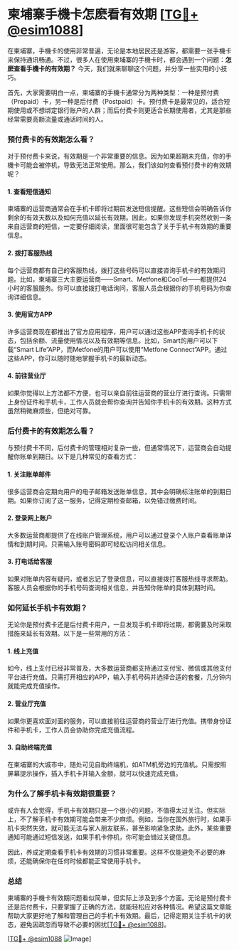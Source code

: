 # 柬埔寨手機卡怎麽看有效期 [[TG💪+ @esim1088](https://t.me/s/esim1088)]

在柬埔寨，手機卡的使用非常普遍，无论是本地居民还是游客，都需要一张手機卡来保持通讯畅通。不过，很多人在使用柬埔寨的手機卡时，都会遇到一个问题：**怎麽查看手機卡的有效期？** 今天，我们就来聊聊这个问题，并分享一些实用的小技巧。

首先，大家需要明白一点，柬埔寨的手機卡通常分为两种类型：一种是预付费（Prepaid）卡，另一种是后付费（Postpaid）卡。预付费卡是最常见的，适合短期使用或不想绑定银行账户的人群；而后付费卡则更适合长期使用者，尤其是那些经常需要高额流量或通话时间的人。

### **预付费卡的有效期怎么看？**

对于预付费卡来说，有效期是一个非常重要的信息。因为如果超期未充值，你的手機卡可能会被停机，导致无法正常使用。那么，我们该如何查看预付费卡的有效期呢？

#### **1. 查看短信通知**
柬埔寨的运营商通常会在手机卡即将过期前发送短信提醒。这些短信会明确告诉你剩余的有效天数以及如何充值以延长有效期。因此，如果你发现手机突然收到一条来自运营商的短信，一定要仔细阅读，里面很可能包含了关于手机卡有效期的重要信息。

#### **2. 拨打客服热线**
每个运营商都有自己的客服热线，拨打这些号码可以直接咨询手机卡的有效期问题。比如，柬埔寨三大主要运营商——Smart、Metfone和CooTel——都提供24小时的客服服务。你可以直接拨打电话询问，客服人员会根据你的手机号码为你查询详细信息。

#### **3. 使用官方APP**
许多运营商现在都推出了官方应用程序，用户可以通过这些APP查询手机卡的状态，包括余额、流量使用情况以及有效期等信息。比如，Smart的用户可以下载“Smart Life”APP，而Metfone的用户可以使用“Metfone Connect”APP。通过这些APP，你可以随时随地掌握手机卡的最新动态。

#### **4. 前往营业厅**
如果你觉得以上方法都不方便，也可以亲自前往运营商的营业厅进行查询。只需带上身份证件和手机卡，工作人员就会帮你查询并告知你手机卡的有效期。这种方式虽然稍微麻烦些，但绝对可靠。

### **后付费卡的有效期怎么看？**

与预付费卡不同，后付费卡的管理相对复杂一些，但通常情况下，运营商会自动提醒你账单到期日。以下是几种常见的查看方式：

#### **1. 关注账单邮件**
很多运营商会定期向用户的电子邮箱发送账单信息，其中会明确标注账单的到期日期。如果你订阅了这一服务，记得定期检查邮箱，以免错过缴费时间。

#### **2. 登录网上账户**
大多数运营商都提供了在线账户管理系统，用户可以通过登录个人账户查看账单详情和到期时间。只需输入账号密码即可轻松访问相关信息。

#### **3. 打电话给客服**
如果对账单内容有疑问，或者忘记了登录信息，可以直接拨打客服热线寻求帮助。客服人员会根据你的手机号码查询相关信息，并告知你账单的具体到期时间。

### **如何延长手机卡有效期？**

无论你是预付费卡还是后付费卡用户，一旦发现手机卡即将过期，都需要及时采取措施来延长有效期。以下是一些常用的方法：

#### **1. 线上充值**
如今，线上支付已经非常普及，大多数运营商都支持通过支付宝、微信或其他支付平台进行充值。只需打开相应的APP，输入手机号码并选择合适的套餐，几分钟内就能完成充值操作。

#### **2. 营业厅充值**
如果你更喜欢面对面的服务，可以直接前往运营商的营业厅进行充值。携带身份证件和手机卡，工作人员会协助你完成充值流程。

#### **3. 自助终端充值**
在柬埔寨的大城市中，随处可见自助终端机，如ATM机旁边的充值机。只需按照屏幕提示操作，插入手机卡并输入金额，就可以快速完成充值。

### **为什么了解手机卡有效期很重要？**

或许有人会觉得，手机卡有效期只是一个很小的问题，不值得太过关注。但实际上，不了解手机卡有效期可能会带来不少麻烦。例如，当你在国外旅行时，如果手机卡突然失效，就可能无法与家人朋友联系，甚至影响紧急求助。此外，某些重要通知可能通过短信发送，如果手机卡停机，你可能会错过关键信息。

因此，养成定期查看手机卡有效期的习惯非常重要。这样不仅能避免不必要的麻烦，还能确保你在任何时候都能正常使用手机卡。

### **总结**

柬埔寨的手機卡有效期问题看似简单，但实际上涉及到多个方面。无论是预付费卡还是后付费卡，只要掌握了正确的方法，就能轻松应对各种情况。希望这篇文章能帮助大家更好地了解和管理自己的手机卡有效期。最后，记得定期关注手机卡的状态，避免因疏忽而导致不必要的困扰[[TG💪+ @esim1088](https://t.me/s/esim1088)]。

[[TG💪+ @esim1088](https://t.me/s/esim1088) ![Image](https://i.postimg.cc/4NQfJmqS/Snipaste-2025-05-13-00-14-12.png)]